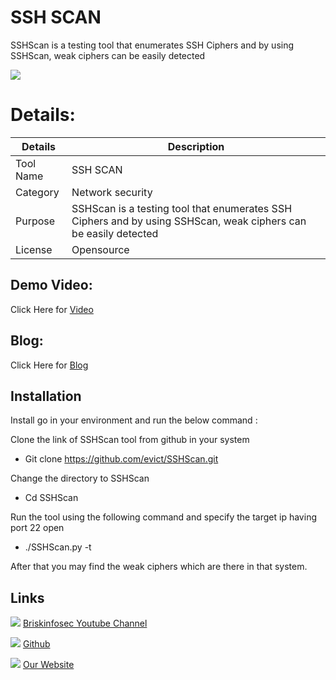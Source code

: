 SSH SCAN
============
SSHScan is a testing tool that enumerates SSH Ciphers and by using SSHScan, weak ciphers can be easily detected

![ ](https://briskinfosec.com//assets/tooloftheday/Copy_of_Briskinfosec_TOD_1.jpg)


Details:
============
|  Details | Description   |
| ------------ | ------------ |
|  Tool Name | SSH SCAN |
|  Category | Network security  |
|  Purpose | SSHScan is a testing tool that enumerates SSH Ciphers and by using SSHScan, weak ciphers can be easily detected |
|  License |    Opensource |

Demo Video:
-----------------
Click Here for [Video](https://www.youtube.com/watch?v=065kRmvyCXY  "Video")


Blog:
--------------
Click Here for [Blog](https://briskinfosec.com/tooloftheday/toolofthedaydetail/SSHScan "Blog")

Installation
----------------

Install go in your environment and run the below command :

Clone the link of SSHScan tool from github in your system
- Git clone https://github.com/evict/SSHScan.git

Change the directory to SSHScan

- Cd SSHScan

Run the tool using the following command and specify the target ip having port 22 open

- ./SSHScan.py -t

After that you may find the weak ciphers which are there in that system.


Links
----------------

 ![ ](https://img.icons8.com/color/15/000000/youtube-play.png) [Briskinfosec Youtube Channel](https://www.youtube.com/channel/UCcPmqqYETcO_7-6p_uUsF1w "Briskinfosec Youtube Channel")


 ![ ](https://img.icons8.com/glyph-neue/15/000000/github.png) [Github](https://github.com/briskinfosec "Github") 

  ![ ](https://img.icons8.com/ios/15/000000/internet--v2.png) [Our Website](https://www.briskinfosec.com/ "Our Website")